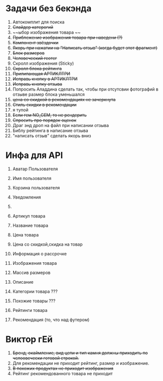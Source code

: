 # Задачи без бекэнда

1. Автокомплит для поиска
2. ~~Слайдер катерогий~~
3. ~~ыбор изображения товара ~~
4. ~~Приблежение изображения товара при наведени (?)~~
5. ~~Компонент звёздочки~~
6. ~~Якорь при нажатии на "Написать отзыв" (когда будет этот фрагмент)~~
7. ~~Блок размеров~~
8. ~~Человеческий геотег~~
9. Скролл изображения (Sticky)
10. ~~Скролл блока рейтинга~~
11. ~~Прилипающая АРТИКЛТРИ~~
12. ~~Исправь кнопку в АРТИКЛТРИ~~
13. ~~Исправь кнопку отзыва~~
14. Попросить Аладдина  сделать так, чтобы при отсутсвии фотографий в отзыве размер блока уменьшался
15. ~~цена со скидкой в рекомендациях не зачеркнута~~
16. ~~Стиль скидки в рекомендации~~
17. я тупой
18. ~~Если гем NO_GEM, то не рендерить~~
19. ~~Спросить про порядок оценок~~
20. Драг энд дроп на файл при написании отзыва
21. Библу рейтинга в написание отзыва
22. "написать отзыв" сделать якорь вниз



# Инфа для  API

1. Аватар Пользователя
2. Имя пользователя
3. Корзина пользователя
4. Уведомления
5. 

1. Артикул товара
2. Название товара
3. Цена товара
4. Цена со скидкой,cкидка на товар
5. Информация о рассрочке 
6. Изображения товара
7. Массив размеров
8. Описание
9. Категории товара ???
10. Похожие товары ???
11. Рейтинги товара
12. Рекомендация (то, что над футером)



# Виктор гЕй
1. ~~Бренд, окаймление, вид цепи и тип камня должны приходить по челоовечески готовой строкой.~~
2. Для рекомендации не приходит рейтинг, размер и изображение.
3. ~~В похожих продуктах не приходит изображения~~
4. Рейтинг рекомендованного товара не приходит